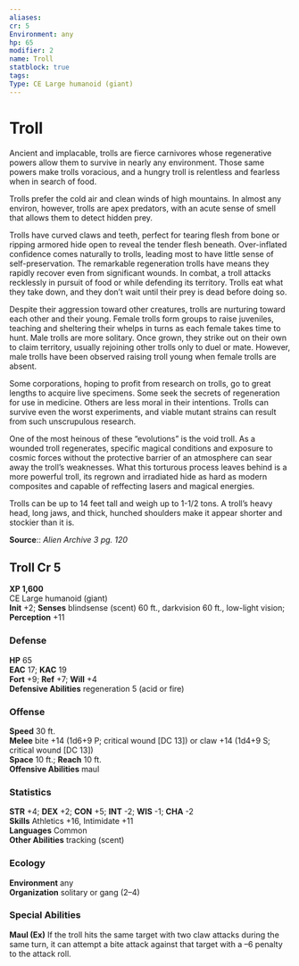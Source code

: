 ```yaml
---
aliases: 
cr: 5
Environment: any
hp: 65
modifier: 2
name: Troll
statblock: true
tags: 
Type: CE Large humanoid (giant)  
---
```


# Troll

Ancient and implacable, trolls are fierce carnivores whose regenerative powers allow them to survive in nearly any environment. Those same powers make trolls voracious, and a hungry troll is relentless and fearless when in search of food.

Trolls prefer the cold air and clean winds of high mountains. In almost any environ, however, trolls are apex predators, with an acute sense of smell that allows them to detect hidden prey.

Trolls have curved claws and teeth, perfect for tearing flesh from bone or ripping armored hide open to reveal the tender flesh beneath. Over-inflated confidence comes naturally to trolls, leading most to have little sense of self-preservation. The remarkable regeneration trolls have means they rapidly recover even from significant wounds. In combat, a troll attacks recklessly in pursuit of food or while defending its territory. Trolls eat what they take down, and they don’t wait until their prey is dead before doing so.

Despite their aggression toward other creatures, trolls are nurturing toward each other and their young. Female trolls form groups to raise juveniles, teaching and sheltering their whelps in turns as each female takes time to hunt. Male trolls are more solitary. Once grown, they strike out on their own to claim territory, usually rejoining other trolls only to duel or mate. However, male trolls have been observed raising troll young when female trolls are absent.

Some corporations, hoping to profit from research on trolls, go to great lengths to acquire live specimens. Some seek the secrets of regeneration for use in medicine. Others are less moral in their intentions. Trolls can survive even the worst experiments, and viable mutant strains can result from such unscrupulous research.

One of the most heinous of these “evolutions” is the void troll. As a wounded troll regenerates, specific magical conditions and exposure to cosmic forces without the protective barrier of an atmosphere can sear away the troll’s weaknesses. What this torturous process leaves behind is a more powerful troll, its regrown and irradiated hide as hard as modern composites and capable of reffecting lasers and magical energies.

Trolls can be up to 14 feet tall and weigh up to 1-1/2 tons. A troll’s heavy head, long jaws, and thick, hunched shoulders make it appear shorter and stockier than it is.

**Source**:: _Alien Archive 3 pg. 120_

## Troll Cr 5

**XP 1,600**  
CE Large humanoid (giant)  
**Init** +2; **Senses** blindsense (scent) 60 ft., darkvision 60 ft., low-light vision; **Perception** +11  

### Defense

**HP** 65  
**EAC** 17; **KAC** 19  
**Fort** +9; **Ref** +7; **Will** +4  
**Defensive Abilities** regeneration 5 (acid or fire)  

### Offense

**Speed** 30 ft.  
**Melee** bite +14 (1d6+9 P; critical wound \[DC 13\]) or claw +14 (1d4+9 S; critical wound \[DC 13\])  
**Space** 10 ft.; **Reach** 10 ft.  
**Offensive Abilities** maul

### Statistics

**STR** +4; **DEX** +2; **CON** +5; **INT** -2; **WIS** -1; **CHA** -2  
**Skills** Athletics +16, Intimidate +11  
**Languages** Common  
**Other Abilities** tracking (scent)

### Ecology

**Environment** any  
**Organization** solitary or gang (2–4)

### Special Abilities

**Maul (Ex)** If the troll hits the same target with two claw attacks during the same turn, it can attempt a bite attack against that target with a –6 penalty to the attack roll.
